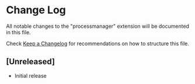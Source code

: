 # Change Log

All notable changes to the "processmanager" extension will be documented in this file.

Check [Keep a Changelog](http://keepachangelog.com/) for recommendations on how to structure this file.

## [Unreleased]

- Initial release